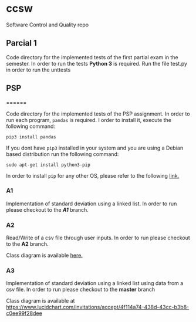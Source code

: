 # ccsw
Software Control and Quality repo

## Parcial 1
Code directory for the implemented tests of the first partial exam in the semester.
In order to run the tests <b>Python 3</b> is required. Run the file test.py in order to run the unttests

## PSP
======

Code directory for the implemented tests of the PSP assignment. In order to run each program, ```pandas``` is required. I order to install it, execute the following command:

    pip3 install pandas

If you dont have ```pip3``` installed in your system and you are using a Debian based distribution run the following command:

    sudo apt-get install python3-pip

In order to install ```pip``` for any other OS, please refer to the following [link.](https://pip.pypa.io/en/stable/installing/)

### A1 

Implementation of standard deviation using a linked list. In order to run please checkout to the ***A1*** branch.

### A2 
Read/Write of a csv file through user inputs. In order to run please checkout to the **A2** branch.

Class diagram is available [here.](https://www.lucidchart.com/invitations/accept/91f49a45-eb43-4d72-95ab-37637dcb7fc7)


### A3
Implementation of standard deviation using a linked list using data from a csv file. In order to run please checkout to the **master** branch

Class diagram is available at https://www.lucidchart.com/invitations/accept/4f114a74-438d-43cc-b3b8-c0ee99f28dee